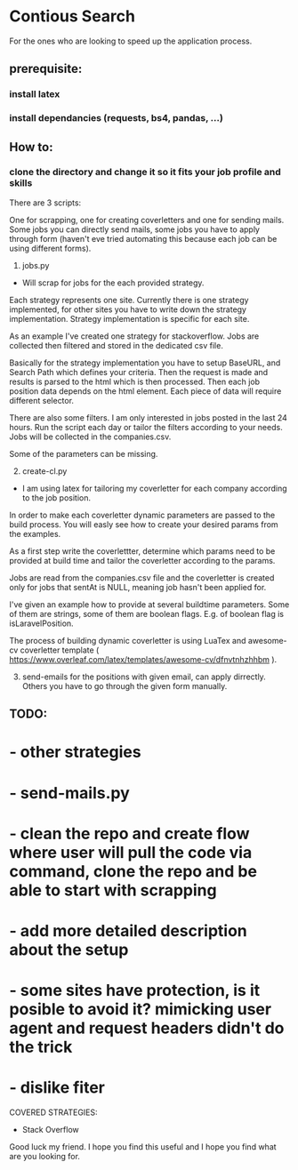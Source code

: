# Contious Search

For the ones who are looking to speed up the application process.

## prerequisite:
### install latex
### install dependancies (requests, bs4, pandas, ...)

## How to:
### clone the directory and change it so it fits your job profile and skills

There are 3 scripts:

One for scrapping, one for creating coverletters and one for sending mails.
Some jobs you can directly send mails, some jobs you have to apply through form (haven't eve tried automating this
because each job can be using different forms).

1) jobs.py
- Will scrap for jobs for the each provided strategy.

Each strategy represents one site.
Currently there is one strategy implemented, for other sites you have to write down the strategy implementation.
Strategy implementation is specific for each site.

As an example I've created one strategy for stackoverflow.
Jobs are collected then filtered and stored in the dedicated csv file.

Basically for the strategy implementation you have to setup BaseURL, and Search Path which defines your criteria.
Then the request is made and results is parsed to the html which is then processed.
Then each job position data depends on the html element. Each piece of data will require different selector.

There are also some filters. I am only interested in jobs posted in the last 24 hours.
Run the script each day or tailor the filters according to your needs.
Jobs will be collected in the companies.csv.

Some of the parameters can be missing.

2) create-cl.py
- I am using latex for tailoring my coverletter for each company according to the job position.

In order to make each coverletter dynamic parameters are passed to the build process. You will easly see how to
create your desired params from the examples.

As a first step write the coverlettter, determine which params need to be provided at build time and tailor the coverletter
according to the params.

Jobs are read from the companies.csv file and the coverletter is created only for jobs that sentAt is NULL, meaning job hasn't been applied for.

I've given an example how to provide at several buildtime parameters. Some of them are strings, some of them are boolean flags.
E.g. of boolean flag is isLaravelPosition.

The process of building dynamic coverletter is using LuaTex and awesome-cv coverletter template
( https://www.overleaf.com/latex/templates/awesome-cv/dfnvtnhzhhbm ).

3) send-emails
for the positions with given email, can apply dirrectly. Others you have to go through the given form manually.

## TODO:
# - other strategies
# - send-mails.py
# - clean the repo and create flow where user will pull the code via command, clone the repo and be able to start with scrapping
# - add more detailed description about the setup
# - some sites have protection, is it posible to avoid it? mimicking user agent and request headers didn't do the trick
# - dislike fiter


COVERED STRATEGIES:
- Stack Overflow

Good luck my friend. I hope you find this useful and I hope you find what are you looking for.
